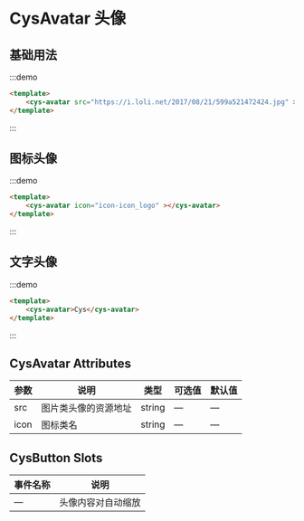 # CysAvatar 头像

## 基础用法

:::demo

```html
<template>
    <cys-avatar src="https://i.loli.net/2017/08/21/599a521472424.jpg" ></cys-avatar>
</template>
```

:::

## 图标头像

:::demo

```html
<template>
    <cys-avatar icon="icon-icon_logo" ></cys-avatar>
</template>
```

:::

## 文字头像

:::demo

```html
<template>
    <cys-avatar>Cys</cys-avatar>
</template>
```

:::

## CysAvatar Attributes

| 参数 | 说明                 | 类型   | 可选值 | 默认值 |
| ---- | -------------------- | ------ | ------ | ------ |
| src  | 图片类头像的资源地址 | string | —      | —      |
| icon | 图标类名             | string | —      | —      |

## CysButton Slots

| 事件名称 | 说明               |
| -------- | ------------------ |
| —        | 头像内容对自动缩放 |
